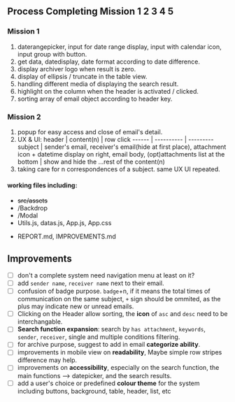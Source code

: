 ## Process Completing Mission 1 2 3 4 5

### Mission 1
1. daterangepicker, input for date range display, input with calendar icon, input group with button.
2. get data, datedisplay, date format according to date difference.
3. display archiver logo when result is zero.
4. display of ellipsis / truncate in the table view.
5. handling different media of displaying the search result.
6. highlight on the column when the header is activated / clicked.
7. sorting array of email object according to header key.

### Mission 2
1. popup for easy access and close of email's detail.
2. UX & UI: 
header | content(n) | row click
------ | ---------- | ---------
subject | sender's email, receiver's email(hide at first place), attachment icon + datetime display on right, email body, (opt)attachments list at the bottom | show and hide the ...rest of the content(n)
3. taking care for n correspondences of a subject. same UX UI repeated.

#### working files including:
* ~~src/assets~~
* /Backdrop
* /Modal
* Utils.js, datas.js, App.js, App.css
- REPORT.md, IMPROVEMENTS.md


## Improvements
- [ ] don't a complete system need navigation menu at least on it?
- [ ] add `sender name`, `receiver name` next to their email.
- [ ] confusion of badge purpose. `badge`+n, if it means the total times of communication on the same subject, `+` sign should be ommited, as the plus may indicate new or unread emails.
- [ ] Clicking on the Header allow sorting, the **icon** of `asc` and `desc` need to be interchangable.
- [ ] **Search function expansion**: search by `has attachment`, `keywords`, `sender`, `receiver`, single and multiple conditions filtering.
- [ ] for archive purpose, suggest to add in email **categorize ability**. 
- [ ] improvements in mobile view on **readability**, Maybe simple row stripes difference may help.
- [ ] improvements on **accessibility**, especially on the search function, the main functions --> datepicker, and the search results.
- [ ] add a user's choice or predefined **colour theme** for the system including buttons, background, table, header, list, etc